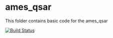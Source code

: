 # ames_qsar
This folder contains basic code for the ames_qsar

[![Build Status](https://travis-ci.org/twsleight/ames_qsar.svg?branch=travis2)](https://travis-ci.org/twsleight/ames_qsar)
